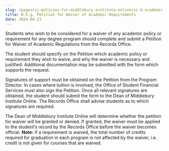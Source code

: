```yaml
---
slug: /pages/vi-policies-for-middlebury-institute-online/vi-b-academic-policies/b-5-grades-credits-academic-policies/b-5-g-petition-for-waiver
title: B.5.g. Petition for Waiver of Academic Requirements
date: 2024-08-23
---
```

Students who wish to be considered for a waiver of any academic policy or requirement for any degree program should complete and submit a Petition for Waiver of Academic Regulations from the Records Office. 

The student should specify on the Petition which academic policy or requirement they wish to waive, and why the waiver is necessary and justified. Additional documentation may be submitted with the form which supports the request. 

Signatures of support must be obtained on the Petition from the Program Director. In cases where tuition is involved, the Office of Student Financial Services must also sign the Petition. Once all relevant signatures are obtained, the student should submit the form to the Dean of Middlebury Institute Online. The Records Office shall advise students as to which signatures are required. 

The Dean of Middlebury Institute Online will determine whether the petition for waiver will be granted or denied. If granted, the waiver must be applied to the student’s record by the Records Office before the waiver becomes official. **Note:** if a requirement is waived, the total number of credits required for graduation in each program is not affected by the waiver, i.e. credit is not given for courses that are waived.
